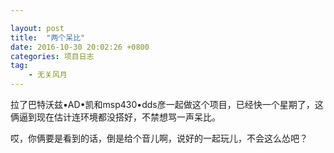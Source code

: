 ```yaml
---

layout: post
title:  "两个呆比"
date: 2016-10-30 20:02:26 +0800
categories: 项目日志
tag:
    - 无关风月
---
```

拉了巴特沃兹•AD•凯和msp430•dds彦一起做这个项目，已经快一个星期了，这俩逼到现在估计连环境都没搭好，不禁想骂一声呆比。

哎，你俩要是看到的话，倒是给个音儿啊，说好的一起玩儿，不会这么怂吧？
